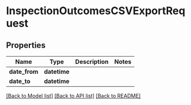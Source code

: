 # InspectionOutcomesCSVExportRequest

## Properties
Name | Type | Description | Notes
------------ | ------------- | ------------- | -------------
**date_from** | **datetime** |  | 
**date_to** | **datetime** |  | 

[[Back to Model list]](../README.md#documentation-for-models) [[Back to API list]](../README.md#documentation-for-api-endpoints) [[Back to README]](../README.md)

